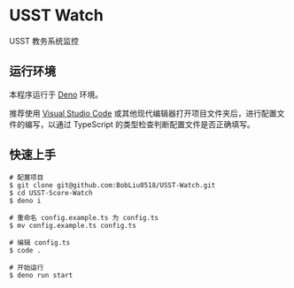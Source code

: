 # USST Watch

USST 教务系统监控

## 运行环境

本程序运行于 [Deno](https://deno.com/) 环境。

推荐使用 [Visual Studio Code](https://code.visualstudio.com/) 或其他现代编辑器打开项目文件夹后，进行配置文件的编写，以通过 TypeScript 的类型检查判断配置文件是否正确填写。

## 快速上手

```shell
# 配置项目
$ git clone git@github.com:BobLiu0518/USST-Watch.git
$ cd USST-Score-Watch
$ deno i

# 重命名 config.example.ts 为 config.ts
$ mv config.example.ts config.ts

# 编辑 config.ts
$ code .

# 开始运行
$ deno run start
```
